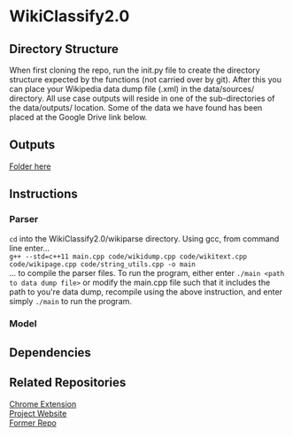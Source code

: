 # WikiClassify2.0

## Directory Structure
When first cloning the repo, run the init.py file to create the directory structure expected by the functions (not carried over by git). After this you can place your Wikipedia data dump file (.xml) in the data/sources/ directory. All use case outputs will reside in one of the sub-directories of the data/outputs/ location. Some of the data we have found has been placed at the Google Drive link below.

## Outputs
[Folder here](https://drive.google.com/open?id=0BxJe_Ggl7BIgbGFHd3lkMDA3d3M)

## Instructions
### Parser
`cd` into the WikiClassify2.0/wikiparse directory. Using gcc, from command line enter... <br> `g++ --std=c++11 main.cpp code/wikidump.cpp code/wikitext.cpp code/wikipage.cpp code/string_utils.cpp -o main` <br>... to compile the parser files. To run the program, either enter `./main <path to data dump file>` or modify the main.cpp file such that it includes the path to you're data dump, recompile using the above instruction, and enter simply `./main` to run the program.

### Model

## Dependencies

## Related Repositories

[Chrome Extension](https://github.com/lukewielgus/WikiExtension) <br>
[Project Website](https://github.com/waynesun95/WikiClassifySite) <br>
[Former Repo](https://github.com/nathankjer/WikiClassify)
